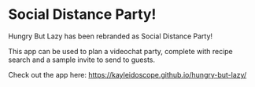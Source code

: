 # Social Distance Party!

Hungry But Lazy has been rebranded as Social Distance Party!

This app can be used to plan a videochat party, complete with recipe search and a sample invite to send to guests.

Check out the app here: https://kayleidoscope.github.io/hungry-but-lazy/
